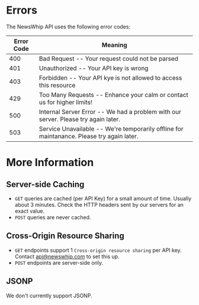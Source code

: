 # Errors

The NewsWhip API uses the following error codes:

Error Code | Meaning
---------- | -------
400 | Bad Request -- Your request could not be parsed
401 | Unauthorized -- Your API key is wrong
403 | Forbidden -- Your API kye is not allowed to access this resource
429 | Too Many Requests -- Enhance your calm or contact us for higher limits!
500 | Internal Server Error -- We had a problem with our server. Please try again later.
503 | Service Unavailable -- We're temporarily offline for maintanance. Please try again later.

# More Information

## Server-side Caching

* `GET` queries are cached (per API Key) for a small amount of time. Usually about 3 minutes. Check the HTTP headers sent by our servers for an exact value.
* `POST` queries are never cached.

## Cross-Origin Resource Sharing

* `GET` endpoints support 1 `Cross-origin resource sharing` per API key. Contact api@newswhip.com to set this up.
* `POST` endpoints are server-side only.

## JSONP

We don't currently support JSONP.